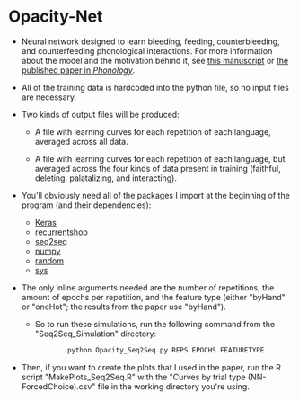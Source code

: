 # Opacity-Net

* Neural network designed to learn bleeding, feeding, counterbleeding, and counterfeeding phonological interactions. For more information about the model and the motivation behind it, see [this manuscript](https://people.umass.edu/bprickett/Downloads/Opacity-Manuscript-Prickett2019.pdf) or [the published paper in *Phonology*](https://www.cambridge.org/core/journals/phonology/article/abs/learning-biases-in-opaque-interactions/A912635748ED114CE2974E8A8E2CAF5E).

* All of the training data is hardcoded into the python file, so no input files are necessary.

* Two kinds of output files will be produced: 

  * A file with learning curves for each repetition of each language, averaged across all data.

  * A file with learning curves for each repetition of each language, but averaged across the four kinds of data present in training (faithful, deleting, palatalizing, and interacting).

* You'll obviously need all of the packages I import at the beginning of the program (and their dependencies):

  * [Keras](https://keras.io/)
  * [recurrentshop](https://github.com/farizrahman4u/recurrentshop)
  * [seq2seq](https://github.com/farizrahman4u/seq2seq)
  * [numpy](http://www.numpy.org/)
  * [random](https://docs.python.org/2/library/random.html)
  * [sys](https://docs.python.org/2/library/sys.html)

* The only inline arguments needed are the number of repetitions, the amount of epochs per repetition, and the feature type (either "byHand" or "oneHot"; the results from the paper use "byHand").

  * So to run these simulations, run the following command from the "Seq2Seq_Simulation" directory:

    ```bash
            python Opacity_Seq2Seq.py REPS EPOCHS FEATURETYPE 
    ```

* Then, if you want to create the plots that I used in the paper, run the R script "MakePlots_Seq2Seq.R" with the "Curves by trial type (NN-ForcedChoice).csv" file in the working directory you're using.
